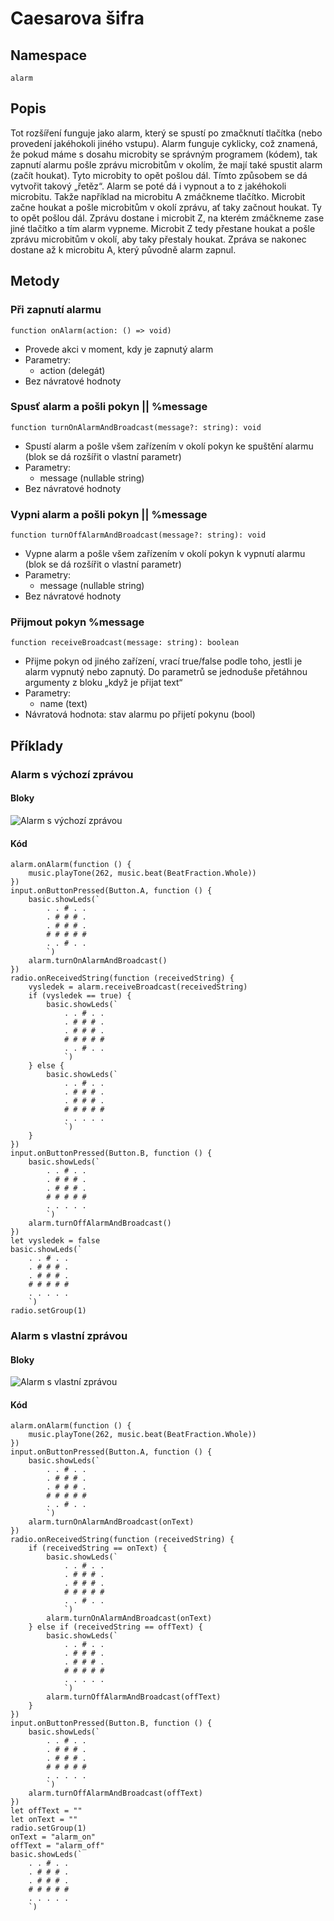# Caesarova šifra

## Namespace
```
alarm
```
## Popis
Tot rozšíření funguje jako alarm, který se spustí po zmačknutí tlačítka (nebo provedení jakéhokoli jiného vstupu). Alarm funguje cyklicky, což znamená, že pokud máme s dosahu microbity se správným programem (kódem), tak zapnutí alarmu pošle zprávu microbitům v okolím, že mají také spustit alarm (začít houkat). Tyto microbity to opět pošlou dál. Tímto způsobem se dá vytvořit takový „řetěz“. Alarm se poté dá i vypnout a to z jakéhokoli microbitu. Takže například na microbitu A zmáčkneme tlačítko. Microbit začne houkat a pošle microbitům v okolí zprávu, ať taky začnout houkat. Ty to opět pošlou dál. Zprávu dostane i microbit Z, na kterém zmáčkneme zase jiné tlačítko a tím alarm vypneme. Microbit Z tedy přestane houkat a pošle zprávu microbitům v okolí, aby taky přestaly houkat. Zpráva se nakonec dostane až k microbitu A, který původně alarm zapnul.
 
## Metody
### Při zapnutí alarmu
```
function onAlarm(action: () => void)
```
- Provede akci v moment, kdy je zapnutý alarm
- Parametry:
    - action (delegát)
- Bez návratové hodnoty

### Spusť alarm a pošli pokyn || %message
```
function turnOnAlarmAndBroadcast(message?: string): void
```
- Spustí alarm a pošle všem zařízením v okolí pokyn ke spuštění alarmu (blok se dá rozšířit o vlastní parametr)
- Parametry:
    - message (nullable string)
- Bez návratové hodnoty

### Vypni alarm a pošli pokyn || %message
```
function turnOffAlarmAndBroadcast(message?: string): void
```
- Vypne alarm a pošle všem zařízením v okolí pokyn k vypnutí alarmu (blok se dá rozšířit o vlastní parametr)
- Parametry:
    - message (nullable string)
- Bez návratové hodnoty

### Přijmout pokyn %message
```
function receiveBroadcast(message: string): boolean
```
- Přijme pokyn od jiného zařízení, vrací true/false podle toho, jestli je alarm vypnutý nebo zapnutý. Do parametrů se jednoduše přetáhnou argumenty z bloku „když je přijat text“
- Parametry:
    - name (text)
- Návratová hodnota: stav alarmu po přijetí pokynu (bool)

## Příklady

### Alarm s výchozí zprávou

#### Bloky
![Alarm s výchozí zprávou](https://github.com/SmutnyJan/pxt-alarm/blob/master/images/easyexample.png)
#### Kód
```
alarm.onAlarm(function () {
    music.playTone(262, music.beat(BeatFraction.Whole))
})
input.onButtonPressed(Button.A, function () {
    basic.showLeds(`
        . . # . .
        . # # # .
        . # # # .
        # # # # #
        . . # . .
        `)
    alarm.turnOnAlarmAndBroadcast()
})
radio.onReceivedString(function (receivedString) {
    vysledek = alarm.receiveBroadcast(receivedString)
    if (vysledek == true) {
        basic.showLeds(`
            . . # . .
            . # # # .
            . # # # .
            # # # # #
            . . # . .
            `)
    } else {
        basic.showLeds(`
            . . # . .
            . # # # .
            . # # # .
            # # # # #
            . . . . .
            `)
    }
})
input.onButtonPressed(Button.B, function () {
    basic.showLeds(`
        . . # . .
        . # # # .
        . # # # .
        # # # # #
        . . . . .
        `)
    alarm.turnOffAlarmAndBroadcast()
})
let vysledek = false
basic.showLeds(`
    . . # . .
    . # # # .
    . # # # .
    # # # # #
    . . . . .
    `)
radio.setGroup(1)
```

### Alarm s vlastní zprávou
#### Bloky
![Alarm s vlastní zprávou](https://github.com/SmutnyJan/pxt-alarm/blob/master/images/hardexample.png)

#### Kód
```
alarm.onAlarm(function () {
    music.playTone(262, music.beat(BeatFraction.Whole))
})
input.onButtonPressed(Button.A, function () {
    basic.showLeds(`
        . . # . .
        . # # # .
        . # # # .
        # # # # #
        . . # . .
        `)
    alarm.turnOnAlarmAndBroadcast(onText)
})
radio.onReceivedString(function (receivedString) {
    if (receivedString == onText) {
        basic.showLeds(`
            . . # . .
            . # # # .
            . # # # .
            # # # # #
            . . # . .
            `)
        alarm.turnOnAlarmAndBroadcast(onText)
    } else if (receivedString == offText) {
        basic.showLeds(`
            . . # . .
            . # # # .
            . # # # .
            # # # # #
            . . . . .
            `)
        alarm.turnOffAlarmAndBroadcast(offText)
    }
})
input.onButtonPressed(Button.B, function () {
    basic.showLeds(`
        . . # . .
        . # # # .
        . # # # .
        # # # # #
        . . . . .
        `)
    alarm.turnOffAlarmAndBroadcast(offText)
})
let offText = ""
let onText = ""
radio.setGroup(1)
onText = "alarm_on"
offText = "alarm_off"
basic.showLeds(`
    . . # . .
    . # # # .
    . # # # .
    # # # # #
    . . . . .
    `)
```


